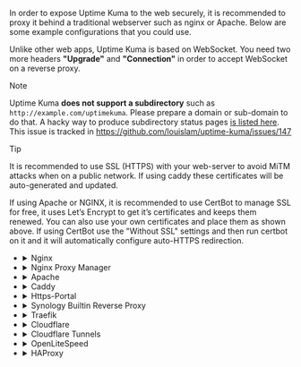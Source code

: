 In order to expose Uptime Kuma to the web securely, it is recommended to proxy it behind a traditional webserver such as nginx or Apache.
Below are some example configurations that you could use.

Unlike other web apps, Uptime Kuma is based on WebSocket. You need two more headers **"Upgrade"** and **"Connection"** in order to accept WebSocket on a reverse proxy.

> [!NOTE]
> Uptime Kuma **does not support a subdirectory** such as `http://example.com/uptimekuma`.
> Please prepare a domain or sub-domain to do that. A hacky way to produce subdirectory status pages [is listed here](https://github.com/louislam/uptime-kuma/wiki/Status-Page#custom-subdirectory--custom-html-on-status-pages).
> This issue is tracked in https://github.com/louislam/uptime-kuma/issues/147

> [!TIP]
> It is recommended to use SSL (HTTPS) with your web-server to avoid MiTM attacks when on a public network. If using caddy these certificates will be auto-generated and updated.
> 
> If using Apache or NGINX, it is recommended to use CertBot to manage SSL for free, it uses Let’s Encrypt to get it’s certificates and keeps them renewed. You can also use your own certificates and place them as shown above. If using CertBot use the "Without SSL" settings and then run certbot on it and it will automatically configure auto-HTTPS redirection.


- <details><summary>Nginx</summary>
  
  With SSL:
  ```nginx
  server {
    listen 443 ssl http2;
    # Remove '#' in the next line to enable IPv6
    # listen [::]:443 ssl http2;
    server_name sub.domain.com;
    ssl_certificate     /path/to/ssl/cert/crt;
    ssl_certificate_key /path/to/ssl/key/key;
    # *See "With SSL (Certbot)" below for details on automating ssl certificates
  
    location / {
      proxy_set_header   X-Real-IP $remote_addr;
      proxy_set_header   X-Forwarded-For $proxy_add_x_forwarded_for;
      proxy_set_header   Host $host;
      proxy_pass         http://localhost:3001/;
      proxy_http_version 1.1;
      proxy_set_header   Upgrade $http_upgrade;
      proxy_set_header   Connection "upgrade";
    }
  }
  ```
  
  Without SSL:
  ```nginx
  server  {
      listen 80;
      # Remove '#' in the next line to enable IPv6
      # listen [::]:80;
      server_name    sub.domain.com;
      location / {
          proxy_pass         http://localhost:3001;
          proxy_http_version 1.1;
          proxy_set_header   Upgrade $http_upgrade;
          proxy_set_header   Connection "upgrade";
          proxy_set_header   Host $host;
      }
  }
  ```
  
  With SSL (Certbot):
  ```nginx
  server {
    # If you don't have one yet, you can set up a subdomain with your domain registrar (e.g. Namecheap)
    # Just create a new host record with type='A Record', host='<subdomain>', value='<ip_address>'.
    
    server_name your_subdomain.your_domain.your_tld;
  
    location / {
      proxy_set_header   X-Real-IP $remote_addr;
      proxy_set_header   X-Forwarded-For $proxy_add_x_forwarded_for;
      proxy_set_header   Host $host;
      proxy_pass         http://localhost:3001/;
      proxy_http_version 1.1;
      proxy_set_header   Upgrade $http_upgrade;
      proxy_set_header   Connection "upgrade";
    }
  }
  
  # Once that's completed, you can run
  # sudo apt install python3-certbot-nginx
  # sudo certbot --nginx -d your_domain -d your_subdomain.your_domain -d www.your_domain
  # And Certbot will auto-populate this nginx .conf file for you, while also renewing your certificates automatically in the future.
  ```


  </details>
- <details><summary>Nginx Proxy Manager</summary>

  Please enable "WebSockets Supports"


  </details>
- <details><summary>Apache</summary>

  With SSL:
  ```apache
  <VirtualHost *:443>
    ServerName sub.domain.com
    SSLEngine On
    SSLCertificateFile /path/to/ssl/cert/crt
    SSLCertificateKeyFile /path/to/ssl/key/key
    # Protocol 'h2' is only supported on Apache 2.4.17 or newer.
    Protocols h2 http/1.1
    ProxyPreserveHost on
    ProxyPass / http://localhost:3001/
    RewriteEngine on
    RewriteCond %{HTTP:Upgrade} =websocket
    RewriteRule /(.*) ws://localhost:3001/$1 [P,L]
    RewriteCond %{HTTP:Upgrade} !=websocket
    RewriteRule /(.*) http://localhost:3001/$1 [P,L]
  </VirtualHost>
  ```
  
  Without SSL:
  ```apache
  <VirtualHost *:80>
    ServerName sub.domain.com
    ProxyPreserveHost on
    ProxyPass / http://localhost:3001/
    RewriteEngine on
    RewriteCond %{HTTP:Upgrade} websocket [NC]
    RewriteCond %{HTTP:Connection} upgrade [NC]
    RewriteRule ^/?(.*) "ws://localhost:3001/$1" [P,L]
  </VirtualHost>
  ```


  </details>
- <details><summary>Caddy</summary>

  without docker
  
  ```nginx
  subdomain.domain.com {
      reverse_proxy 127.0.0.1:3001
  }
  ```
  
  **with Docker-compose
  
  If you run Uptime Kuma using Docker-Compose and don't already have a reverse proxy, this is a simple way to configure Caddy. You only need to replace 'status.example.org' with your domain.
  
  ```yml
  version: '3'
  networks:
    default:  
      name: 'proxy_network'
  services:
    uptime-kuma:
      image: louislam/uptime-kuma:1
      restart: unless-stopped
      volumes:  
        - /srv/uptime:/app/data
      labels:   
        caddy: status.example.org
        caddy.reverse_proxy: "* {{upstreams 3001}}"
    caddy:
      image: "lucaslorentz/caddy-docker-proxy:ci-alpine"
      ports:    
        - "80:80" 
        - "443:443"
      volumes:  
        - /var/run/docker.sock:/var/run/docker.sock:ro
        - /srv/caddy/:/data
      restart: unless-stopped
      environment:
        - CADDY_INGRESS_NETWORKS=proxy_network
  ```

  </details>
- <details><summary>Https-Portal</summary>

  Enabling `WEBSOCKET=true`, or the equivalent in your docker environment variables will do the trick.  
  Link to https-portal Websocket under [Advanced Usage](https://github.com/SteveLTN/https-portal#configure-nginx-through-environment-variables).
  
  Example docker-compose.yml file using Https-Portal:
  
  ```yml
  version: '3.3'
  
  services:
    https-portal:
      image: steveltn/https-portal:1
      ports:
        - '80:80'
        - '443:443'
      links:
        - uptime-kuma
      restart: always
      environment:
        DOMAINS: 'status.domain.com -> http://uptime-kuma:3001'
        STAGE: 'production' # Don't use production until staging works
        # FORCE_RENEW: 'true'
        WEBSOCKET: 'true'
      volumes:
        - https-portal-data:/var/lib/https-portal
  
    uptime-kuma:
      image: louislam/uptime-kuma:1
      container_name: uptime-kuma
      volumes:
        - ./uptime-kuma:/app/data
      ports:
        - 3001:3001
  
  volumes:
    https-portal-data:
  ```
  Only change "status.domain.com" to your domain


  </details>
- <details><summary>Synology Builtin Reverse Proxy</summary>


  1. Bind IP to localhost when starting Kuma
  
  ```bash
  docker run -d --restart=always -p 127.0.0.1:3002:3001 -v uptime-kuma:/app/data --name uptime-kuma louislam/uptime-kuma:1
  ```
  
  2. On your NAS, open *Control Panel* and then *Login Portal* 
  3. Click on *Advanced*
  4. Open *Reverse Proxy* 
  5. Create a new Entry with the following values:
  
  ![Reverse Proxy](./img/Synology-reverse-proxy.png)
  
  6. Click on the tab *Custom Header*
  7. Click `Create` -> `Websockets`, this automatically fills in the required headers for websockets.
  
- <details><summary>Traefik</summary>
  
  ```yml
  labels:
      - "traefik.enable=true"
      - "traefik.http.routers.uptime-kuma.rule=Host(`YourOwnHostname`)"
      - "traefik.http.routers.uptime-kuma.entrypoints=https"
      - "traefik.http.routers.uptime-kuma.tls=true"
      - "traefik.http.routers.uptime-kuma.tls.certresolver=myresolver"
      - "traefik.http.services.uptime-kuma.loadBalancer.server.port=3001"
  ```
  
  Add the above to your `docker-compose.yml` file and replace "YourOwnHostname" with the hostname you want to use. When setup correctly, Traefik can automatically get a Let’s Encrypt certificate for your service.


  </details>
- <details><summary>Cloudflare</summary>

  You must enable "WebSockets" in Cloudflare Dashboard:
  
  Cloudflare Dashboard -> Network -> Enable WebSockets
  
  Read more:
  https://github.com/louislam/uptime-kuma/issues/138#issuecomment-890485229

  </details>
- <details><summary>Cloudflare Tunnels</summary>

  It is the easiest way in my opinion.
  
  Read more: https://github.com/louislam/uptime-kuma/wiki/Reverse-Proxy-with-Cloudflare-Tunnel

  </details>
- <details><summary>OpenLiteSpeed</summary>

  Create a new virtual host through the graphical admin like you normally would.
  
  **Basic tab**
  - Name: `uptime-kuma`
  - Virtual Host Root:	`/path/to/uptime-kuma`
  - Enable Scripts/ExtApps:	`Yes`
  
  **External app tab**
  - Add a `web server` app type
  - Name: `uptime-kuma`
  - Address:	`http://localhost:3001`
  
  **Context tab**
  
  - Add a `proxy` context
  - URI:	`/`
  - Web Server:	`[VHost Level]: uptime-kuma`
  - Header Operations:
    ```
    Upgrade websocket
    Connection upgrade
    ```
  - Access Allowed:	`*`
  
  **Web Socket Proxy tab**
  
  - Add a `Web Socket Proxy Setup`
  - URI:	`/`
  - Address: `127.0.0.1:3001`
  
  **SSL tab (if needeed)**
  
  - Private Key File: `/path/to/ssl/key/privkey.pem`
  - Certificate File: `/path/to/ssl/cert/fullchain.pem`
  - Chained Certificate: `yes`
  
  Perform a graceful restart and launch uptime-kuma.

  </details>
- <details><summary>HAProxy</summary>

  No special configuration is required when using HAProxy as a reverse
  proxy although you may wish to add the `timeout tunnel` option to either
  the `defaults`, `listen`, or `backend` sections. If using the `timeout
  tunnel` option, it is also recommended to set `timeout client-fin` to
  handle instances where the client stops responding. 
  
  Read more: 
  http://cbonte.github.io/haproxy-dconv/2.4/configuration.html#4.2-timeout%20tunnel


  </details>
